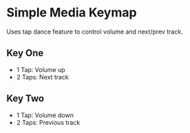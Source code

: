 # Simple Media Keymap

Uses tap dance feature to control volume and next/prev track.

## Key One

- 1 Tap: Volume up
- 2 Taps: Next track

## Key Two

- 1 Tap: Volume down
- 2 Taps: Previous track
